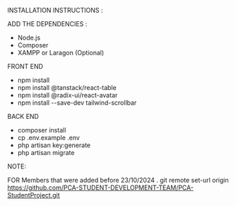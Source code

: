 INSTALLATION INSTRUCTIONS : 



ADD THE DEPENDENCIES : 
- Node.js
- Composer
- XAMPP or Laragon (Optional)


FRONT END
- npm install
- npm install @tanstack/react-table
- npm install @radix-ui/react-avatar
- npm install --save-dev tailwind-scrollbar


BACK END
- composer install
- cp .env.example .env
- php artisan key:generate
- php artisan migrate

NOTE: 

FOR Members that were added before 23/10/2024 .  git remote set-url origin https://github.com/PCA-STUDENT-DEVELOPMENT-TEAM/PCA-StudentProject.git
